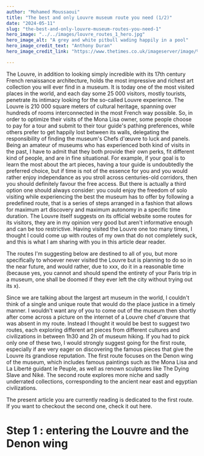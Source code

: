 ```yaml
---
author: "Mohamed Moussaoui"
title: "The best and only Louvre museum route you need (1/2)"
date: "2024-05-11"
slug: "the-best-and-only-louvre-museum-routes-you-need-1"
hero_image: "../../images/louvre_routes_1_hero.jpg"
hero_image_alt: "A grey and white pitbull wading happily in a pool"
hero_image_credit_text: "Anthony Duran"
hero_image_credit_link: "https://www.thetimes.co.uk/imageserver/image/%2Fmethode%2Ftimes%2Fprod%2Fweb%2Fbin%2Fe9cef700-e54f-11eb-afdb-c7b01afbcfc5.jpg?crop=2520%2C1680%2C0%2C0"

---
```

The Louvre, in addition to looking simply incredible with its 17th century French renaissance architecture, holds the most impressive and richest art collection you will ever find in a museum. It is today one of the most visited places in the world, and each day some 25 000 visitors, mostly tourists, penetrate its intimacy looking for the so-called Louvre experience. The Louvre is 210 000 square meters of cultural heritage, spanning over hundreds of rooms interconnected in the most French way possible. So, in order to optimize their visits of the Mona Lisa owner, some people choose to pay for a tour and submit to their tour guide's pathing preferences, while others prefer to get happily lost between its walls, delegating the responsibility of finding the museum's Chefs d'œuvre to luck and panels. Being an amateur of museums who has experienced both kind of visits in the past, I have to admit that they both provide their own perks, fit different kind of people, and are in fine situational. For example, if your goal is to learn the most about the art pieces, having a tour guide is undoubtedly the preferred choice, but if time is not of the essence for you and you would rather enjoy independance as you stroll across centuries-old corridors, then you should definitely favour the free access. But there is actually a third option one should always consider: you could enjoy the freedom of solo visiting while experiencing the best the museum has to offer by following a predefined route, that is a series of steps arranged in a fashion that allows for maximum art discovery and maximum autonomy in a specific time duration. The Louvre itself suggests on its official website some routes for its visitors, they are in my opinion very good but aren't informative enough and can be too restrictive. Having visited the Louvre one too many times, I thought I could come up with routes of my own that do not completely suck, and this is what I am sharing with you in this article dear reader.

The routes I'm suggesting below are destined to all of you, but more specifically to whoever never visited the Louvre but is planning to do so in the near future, and would rather, due to xxx, do it in a reasonable time (because yes, you cannot and should spend the entirety of your Paris trip in a museum, one shall be doomed if they ever left the city without trying out its x).

Since we are talking about the largest art museum in the world, I couldn't think of a single and unique route that would do the place justice in a timely manner. I wouldn't want any of you to come out of the museum then shortly after come across a picture on the internet of a Louvre chef d'œuvre that was absent in my route. Instead I thought it would be best to suggest two routes, each exploring different art pieces from different cultures and civilizations in between 1h30 and 2h of museum hiking. If you had to pick only one of these two, I would strongly suggest going for the first route, especially if are very eager on discovering the famous pieces that give the Louvre its grandiose reputation. The first route focuses on the Denon wing of the museum, which includes famous paintings such as the Mona Lisa and La Liberté guidant le Peuple, as well as renown sculptures like The Dying Slave and Niké. The second route explores more niche and sadly underrated collections, corresponding to the ancient near east and egyptian civilizations.

The present article you are currently reading is dedicated to the first route. If you want to checkout the second one, check it out here.

# Step 1 : entering the Louvre and the Denon wing
